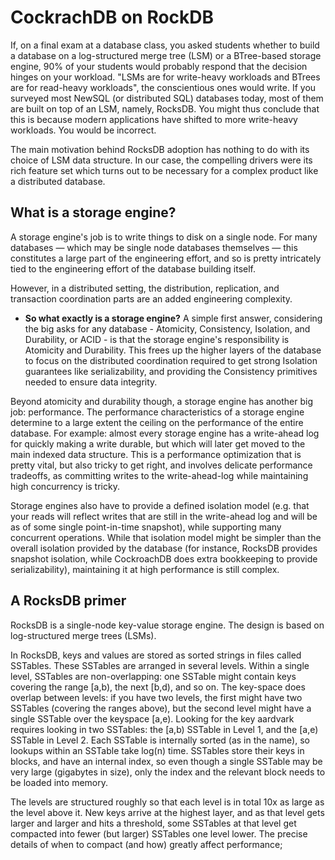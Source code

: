 # CockrachDB on RockDB

If, on a final exam at a database class, you asked students whether to build a database on a log-structured merge tree (LSM) or a BTree-based storage engine, 90% of your students would probably respond that the decision hinges on your workload. "LSMs are for write-heavy workloads and BTrees are for read-heavy workloads", the conscientious ones would write. If you surveyed most NewSQL (or distributed SQL) databases today, most of them are built on top of an LSM, namely, RocksDB. You might thus conclude that this is because modern applications have shifted to more write-heavy workloads. You would be incorrect.

The main motivation behind RocksDB adoption has nothing to do with its choice of LSM data structure. In our case, the compelling drivers were its rich feature set which turns out to be necessary for a complex product like a distributed database. 

## What is a storage engine?

A storage engine's job is to write things to disk on a single node. For many databases — which may be single node databases themselves — this constitutes a large part of the engineering effort, and so is pretty intricately tied to the engineering effort of the database building itself.

However, in a distributed setting, the distribution, replication, and transaction coordination parts are an added engineering complexity.

- **So what exactly is a storage engine?** A simple first answer, considering the big asks for any database - Atomicity, Consistency, Isolation, and Durability, or ACID - is that the storage engine's responsibility is Atomicity and Durability. This frees up the higher layers of the database to focus on the distributed coordination required to get strong Isolation guarantees like serializability, and providing the Consistency primitives needed to ensure data integrity.
  
Beyond atomicity and durability though, a storage engine has another big job: performance. The performance characteristics of a storage engine determine to a large extent the ceiling on the performance of the entire database. For example: almost every storage engine has a write-ahead log for quickly making a write durable, but which will later get moved to the main indexed data structure. This is a performance optimization that is pretty vital, but also tricky to get right, and involves delicate performance tradeoffs, as committing writes to the write-ahead-log while maintaining high concurrency is tricky.

Storage engines also have to provide a defined isolation model (e.g. that your reads will reflect writes that are still in the write-ahead log and will be as of some single point-in-time snapshot), while supporting many concurrent operations. While that isolation model might be simpler than the overall isolation provided by the database (for instance, RocksDB provides snapshot isolation, while CockroachDB does extra bookkeeping to provide serializability), maintaining it at high performance is still complex.


## A RocksDB primer

RocksDB is a single-node key-value storage engine. The design is based on log-structured merge trees (LSMs).

In RocksDB, keys and values are stored as sorted strings in files called SSTables. These SSTables are arranged in several levels. Within a single level, SSTables are non-overlapping: one SSTable might contain keys covering the range [a,b), the next [b,d), and so on. The key-space does overlap between levels: if you have two levels, the first might have two SSTables (covering the ranges above), but the second level might have a single SSTable over the keyspace [a,e). Looking for the key aardvark requires looking in two SSTables: the [a,b) SSTable in Level 1, and the [a,e) SSTable in Level 2. Each SSTable is internally sorted (as in the name), so lookups within an SSTable take log(n) time. SSTables store their keys in blocks, and have an internal index, so even though a single SSTable may be very large (gigabytes in size), only the index and the relevant block needs to be loaded into memory.

The levels are structured roughly so that each level is in total 10x as large as the level above it. New keys arrive at the highest layer, and as that level gets larger and larger and hits a threshold, some SSTables at that level get compacted into fewer (but larger) SSTables one level lower. The precise details of when to compact (and how) greatly affect performance;

